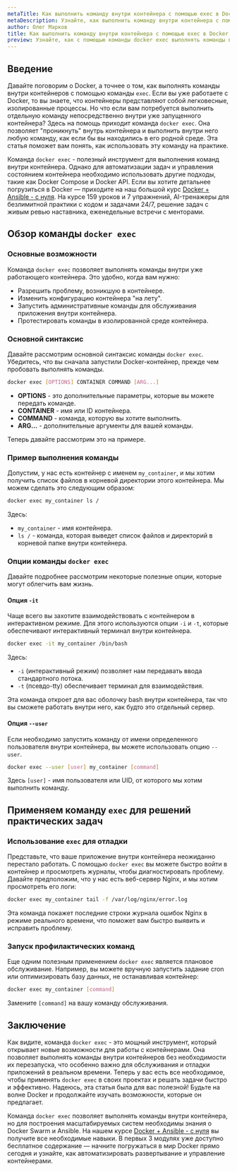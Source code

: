 ```yaml
---
metaTitle: Как выполнить команду внутри контейнера с помощью exec в Docker
metaDescription: Узнайте, как выполнить команду внутри контейнера с помощью команды docker exec- это практическое руководство познакомит вас с ее синтаксисом и примерами использования
author: Олег Марков
title: Как выполнить команду внутри контейнера с помощью exec в Docker
preview: Узнайте, как с помощью команды docker exec выполнять команды внутри контейнера- Примеры и пояснения помогут освоить этот инструмент быстро и эффективно
---
```


## Введение

Давайте поговорим о Docker, а точнее о том, как выполнять команды внутри контейнеров с помощью команды `exec`. Если вы уже работаете с Docker, то вы знаете, что контейнеры представляют собой легковесные, изолированные процессы. Но что если вам потребуется выполнить отдельную команду непосредственно внутри уже запущенного контейнера? Здесь на помощь приходит команда `docker exec`. Она позволяет "проникнуть" внутрь контейнера и выполнить внутри него любую команду, как если бы вы находились в его родной среде. Эта статья поможет вам понять, как использовать эту команду на практике.

Команда `docker exec` - полезный инструмент для выполнения команд внутри контейнера. Однако для автоматизации задач и управления состоянием контейнера необходимо использовать другие подходы, такие как Docker Compose и Docker API. Если вы хотите детальнее погрузиться в Docker — приходите на наш большой курс [Docker + Ansible - с нуля](https://purpleschool.ru/course/docker?utm_source=knowledgebase&utm_medium=text&utm_campaign=Kak_vypolnit_komandu_vnutri_konteynera_s_pomoshchyu_exec_v_Docker). На курсе 159 уроков и 7 упражнений, AI-тренажеры для безлимитной практики с кодом и задачами 24/7, решение задач с живым ревью наставника, еженедельные встречи с менторами. 

## Обзор команды `docker exec`

### Основные возможности

Команда `docker exec` позволяет выполнять команды внутри уже работающего контейнера. Это удобно, когда вам нужно:

- Разрешить проблему, возникшую в контейнере.
- Изменить конфигурацию контейнера "на лету".
- Запустить административные команды для обслуживания приложения внутри контейнера.
- Протестировать команды в изолированной среде контейнера.

### Основной синтаксис

Давайте рассмотрим основной синтаксис команды `docker exec`. Убедитесь, что вы сначала запустили Docker-контейнер, прежде чем пробовать выполнять команды.

```bash
docker exec [OPTIONS] CONTAINER COMMAND [ARG...]
```

- **OPTIONS** - это дополнительные параметры, которые вы можете передать команде.
- **CONTAINER** - имя или ID контейнера.
- **COMMAND** - команда, которую вы хотите выполнить.
- **ARG...** - дополнительные аргументы для вашей команды.

Теперь давайте рассмотрим это на примере.

### Пример выполнения команды

Допустим, у нас есть контейнер с именем `my_container`, и мы хотим получить список файлов в корневой директории этого контейнера. Мы можем сделать это следующим образом:

```bash
docker exec my_container ls /
```

Здесь:
- `my_container` - имя контейнера.
- `ls /` - команда, которая выведет список файлов и директорий в корневой папке внутри контейнера.

### Опции команды `docker exec`

Давайте подробнее рассмотрим некоторые полезные опции, которые могут облегчить вам жизнь.

#### Опция `-it`

Чаще всего вы захотите взаимодействовать с контейнером в интерактивном режиме. Для этого используются опции `-i` и `-t`, которые обеспечивают интерактивный терминал внутри контейнера.

```bash
docker exec -it my_container /bin/bash
```

Здесь:
- `-i` (интерактивный режим) позволяет нам передавать ввода стандартного потока.
- `-t` (псевдо-tty) обеспечивает терминал для взаимодействия.

Эта команда откроет для вас оболочку bash внутри контейнера, так что вы сможете работать внутри него, как будто это отдельный сервер.

#### Опция `--user`

Если необходимо запустить команду от имени определенного пользователя внутри контейнера, вы можете использовать опцию `--user`.

```bash
docker exec --user [user] my_container [command]
```

Здесь `[user]` - имя пользователя или UID, от которого мы хотим выполнить команду.

## Применяем команду `exec` для решений практических задач

### Использование `exec` для отладки

Представьте, что ваше приложение внутри контейнера неожиданно перестало работать. С помощью `docker exec` вы можете быстро войти в контейнер и просмотреть журналы, чтобы диагностировать проблему. Давайте предположим, что у нас есть веб-сервер Nginx, и мы хотим просмотреть его логи:

```bash
docker exec my_container tail -f /var/log/nginx/error.log
```

Эта команда покажет последние строки журнала ошибок Nginx в режиме реального времени, что поможет вам быстро выявить и исправить проблему.

### Запуск профилактических команд

Еще одним полезным применением `docker exec` является плановое обслуживание. Например, вы можете вручную запустить задание cron или оптимизировать базу данных, не останавливая контейнер:

```bash
docker exec my_container [command]
```

Замените `[command]` на вашу команду обслуживания.

## Заключение

Как видите, команда `docker exec` - это мощный инструмент, который открывает новые возможности для работы с контейнерами. Она позволяет выполнять команды внутри контейнеров без необходимости их перезапуска, что особенно важно для обслуживания и отладки приложений в реальном времени. Теперь у вас есть все необходимое, чтобы применять `docker exec` в своих проектах и решать задачи быстро и эффективно. Надеюсь, эта статья была для вас полезной! Будьте на волне Docker и продолжайте изучать возможности, которые он предлагает.

Команда `docker exec` позволяет выполнять команды внутри контейнера, но для построения масштабируемых систем необходимы знания о Docker Swarm и Ansible. На нашем курсе [Docker + Ansible - с нуля](https://purpleschool.ru/course/docker?utm_source=knowledgebase&utm_medium=text&utm_campaign=Kak_vypolnit_komandu_vnutri_konteynera_s_pomoshchyu_exec_v_Docker) вы получите все необходимые навыки. В первых 3 модулях уже доступно бесплатное содержание — начните погружаться в мир Docker прямо сегодня и узнайте, как автоматизировать развертывание и управление контейнерами.
